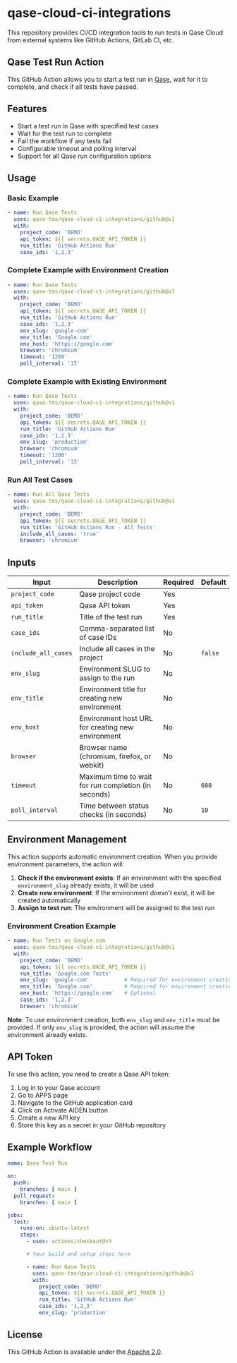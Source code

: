 # qase-cloud-ci-integrations

This repository provides CI/CD integration tools to run tests in Qase Cloud from external systems like GitHub Actions,
GitLab CI, etc.

## Qase Test Run Action

This GitHub Action allows you to start a test run in [Qase](https://qase.io), wait for it to complete, and check if all
tests have passed.

## Features

- Start a test run in Qase with specified test cases
- Wait for the test run to complete
- Fail the workflow if any tests fail
- Configurable timeout and polling interval
- Support for all Qase run configuration options

## Usage

### Basic Example

```yaml
- name: Run Qase Tests
  uses: qase-tms/qase-cloud-ci-integrations/github@v1
  with:
    project_code: 'DEMO'
    api_token: ${{ secrets.QASE_API_TOKEN }}
    run_title: 'GitHub Actions Run'
    case_ids: '1,2,3'
```

### Complete Example with Environment Creation

```yaml
- name: Run Qase Tests
  uses: qase-tms/qase-cloud-ci-integrations/github@v1
  with:
    project_code: 'DEMO'
    api_token: ${{ secrets.QASE_API_TOKEN }}
    run_title: 'GitHub Actions Run'
    case_ids: '1,2,3'
    env_slug: 'google-com'
    env_title: 'Google.com'
    env_host: 'https://google.com'
    browser: 'chromium'
    timeout: '1200'
    poll_interval: '15'
```

### Complete Example with Existing Environment

```yaml
- name: Run Qase Tests
  uses: qase-tms/qase-cloud-ci-integrations/github@v1
  with:
    project_code: 'DEMO'
    api_token: ${{ secrets.QASE_API_TOKEN }}
    run_title: 'GitHub Actions Run'
    case_ids: '1,2,3'
    env_slug: 'production'
    browser: 'chromium'
    timeout: '1200'
    poll_interval: '15'
```

### Run All Test Cases

```yaml
- name: Run All Qase Tests
  uses: qase-tms/qase-cloud-ci-integrations/github@v1
  with:
    project_code: 'DEMO'
    api_token: ${{ secrets.QASE_API_TOKEN }}
    run_title: 'GitHub Actions Run - All Tests'
    include_all_cases: 'true'
    browser: 'chromium'
```

## Inputs

| Input               | Description                                          | Required | Default |
|---------------------|------------------------------------------------------|----------|---------|
| `project_code`      | Qase project code                                    | Yes      |         |
| `api_token`         | Qase API token                                       | Yes      |         |
| `run_title`         | Title of the test run                                | Yes      |         |
| `case_ids`          | Comma-separated list of case IDs                     | No       |         |
| `include_all_cases` | Include all cases in the project                     | No       | `false` |
| `env_slug`          | Environment SLUG to assign to the run                | No       |         |
| `env_title`         | Environment title for creating new environment       | No       |         |
| `env_host`          | Environment host URL for creating new environment    | No       |         |
| `browser`           | Browser name (chromium, firefox, or webkit)          | No       |         |
| `timeout`           | Maximum time to wait for run completion (in seconds) | No       | `600`   |
| `poll_interval`     | Time between status checks (in seconds)              | No       | `10`    |

## Environment Management

This action supports automatic environment creation. When you provide environment parameters, the action will:

1. **Check if the environment exists**: If an environment with the specified `environment_slug` already exists, it will be used
2. **Create new environment**: If the environment doesn't exist, it will be created automatically
3. **Assign to test run**: The environment will be assigned to the test run

### Environment Creation Example

```yaml
- name: Run Tests on Google.com
  uses: qase-tms/qase-cloud-ci-integrations/github@v1
  with:
    project_code: 'DEMO'
    api_token: ${{ secrets.QASE_API_TOKEN }}
    run_title: 'Google.com Tests'
    env_slug: 'google-com'           # Required for environment creation
    env_title: 'Google.com'          # Required for environment creation
    env_host: 'https://google.com'   # Optional
    case_ids: '1,2,3'
    browser: 'chromium'
```

**Note**: To use environment creation, both `env_slug` and `env_title` must be provided. If only `env_slug` is provided, the action will assume the environment already exists.

## API Token

To use this action, you need to create a Qase API token:

1. Log in to your Qase account
2. Go to APPS page
3. Navigate to the GitHub application card
4. Click on Activate AIDEN button
5. Create a new API key
6. Store this key as a secret in your GitHub repository

## Example Workflow

```yaml
name: Qase Test Run

on:
  push:
    branches: [ main ]
  pull_request:
    branches: [ main ]

jobs:
  test:
    runs-on: ubuntu-latest
    steps:
      - uses: actions/checkout@v3

      # Your build and setup steps here

      - name: Run Qase Tests
        uses: qase-tms/qase-cloud-ci-integrations/github@v1
        with:
          project_code: 'DEMO'
          api_token: ${{ secrets.QASE_API_TOKEN }}
          run_title: 'GitHub Actions Run'
          case_ids: '1,2,3'
          env_slug: 'production'
```

## License

This GitHub Action is available under the [Apache 2.0](LICENSE).

